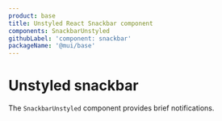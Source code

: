 ```yaml
---
product: base
title: Unstyled React Snackbar component
components: SnackbarUnstyled
githubLabel: 'component: snackbar'
packageName: '@mui/base'
---
```


# Unstyled snackbar

<p class="description">The <code>SnackbarUnstyled</code> component provides brief notifications.</p>
